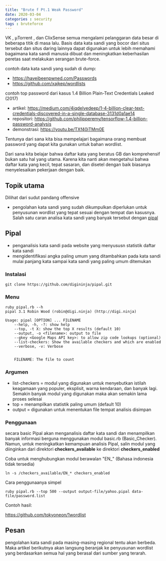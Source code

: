 ```yaml
---
title: "Brute f Pt.1 Weak Password"
date: 2020-03-04
categories : security
tags : bruteforce
---
```


VK , μTorrent , dan ClixSense semua mengalami pelanggaran data besar di beberapa titik di masa lalu. Basis data kata sandi yang bocor dari situs tersebut dan situs daring lainnya dapat digunakan untuk lebih memahami bagaimana kata sandi manusia dibuat dan meningkatkan keberhasilan peretas saat melakukan serangan brute-force.

contoh data kata sandi yang sudah di dump:

* https://haveibeenpwned.com/Passwords
* https://github.com/xajkep/wordlists

contoh top password dari kasus 1.4 Billion Plain-Text Credentials Leaked (2017)

* artikel: https://medium.com/4iqdelvedeep/1-4-billion-clear-text-credentials-discovered-in-a-single-database-3131d0a1ae14
* repositori: https://github.com/philipperemy/tensorflow-1.4-billion-password-analysis
* demonstrasi: https://youtu.be/TXf40iTMm0E

Tentunya dari sana kita bisa mempelajari bagaimana orang membuat password yang dapat kita gunakan untuk bahan wordlist.

Dari sana kita belajar bahwa daftar kata yang beratus GB dan komprehensif bukan satu hal yang utama. Karena kita nanti akan mengetahui bahwa daftar kata yang kecil, tepat sasaran, dan disetel dengan baik biasanya menyelesaikan pekerjaan dengan baik.

## Topik utama
Dilihat dari sudut pandang offensive

* pengolahan kata sandi yang sudah dikumpulkan diperlukan untuk penyusunan wordlist yang tepat sesuai dengan tempat dan kasusnya. Salah satu caran analisa kata sandi yang banyak tersebut dengan [pipal](https://github.com/digininja/pipal.git)

## Pipal

* penganalisis kata sandi pada website yang menyususn statistik daftar kata sandi
* mengidentifikasi angka paling umum yang ditambahkan pada kata sandi mulai panjang kata sampai kata sandi yang paling umum ditemukan

### Instalasi

```
git clone https://github.com/digininja/pipal.git
```

### Menu

```
ruby pipal.rb --h
pipal 3.1 Robin Wood (robin@digi.ninja) (http://digi.ninja)

Usage: pipal [OPTION] ... FILENAME
	--help, -h, -?: show help
	--top, -t X: show the top X results (default 10)
	--output, -o <filename>: output to file
	--gkey <Google Maps API key>: to allow zip code lookups (optional)
	--list-checkers: Show the available checkers and which are enabled
	--verbose, -v: Verbose


	FILENAME: The file to count

```
### Argumen

* list-checkers = modul yang digunakan untuk menyebutkan istilah keagamaan yang populer, eksplisit, warna kendaraan, dan banyak lagi. Semakin banyak modul yang digunakan maka akan semakin lama proses selesai
* top = menampilkan statistik paling umum (default 10)
* output = digunakan untuk menentukan file tempat analisis disimpan

### Penggunaan

secara basic Pipal akan menganalisis daftar kata sandi dan menampilkan banyak informasi berguna menggunakan modul basic.rb (Basic_Checker). Namun, untuk meningkatkan kemampuan analisis Pipal, salin modul yang diinginkan dari direktori **checkers_available** ke direktori **checkers_enabled**

Coba untuk menghubungkan modul berawalan "EN_" (Bahasa indonesia tidak tersedia)

```
ln -s /checkers_available/EN_* checkers_enabled
```

Cara penggunaanya simpel

```
ruby pipal.rb --top 500 --output output-file/yahoo.pipal data-file/password.list
```

Contoh hasil:

https://github.com/tokyoneon/1wordlist

## Pesan

pengolahan kata sandi pada masing-masing regional tentu akan berbeda. Maka artikel berikutnya akan langsung beranjak ke penyusunan wordlist yang berdasarkan semua hal yang berasal dari sumber yang terarah.